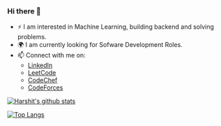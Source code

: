 ### Hi there 👋

- :zap: I am interested in Machine Learning, building backend and solving problems.
- :earth_africa: I am currently looking for Sofware Development Roles.
- 📫 Connect with me on: 
  - [LinkedIn](https://www.linkedin.com/in/harshit-singh-2000/)
  - [LeetCode](https://leetcode.com/Harshit_2000/)
  - [CodeChef](https://www.codechef.com/users/harshitpundir)
  - [CodeForces](https://codeforces.com/profile/hrshit2000)

[![Harshit's github stats](https://github-readme-stats.vercel.app/api?username=Harshit-2000&count_private=true&show_icons=true&theme=radical&hide_rank=false)](https://github.com/Harshit-2000/github-readme-stats)


[![Top Langs](https://github-readme-stats.vercel.app/api/top-langs/?username=Harshit-2000)](https://github.com/Harshit-2000/github-readme-stats)
